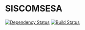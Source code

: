 # SISCOMSESA

[![Dependency Status](https://gemnasium.com/badges/github.com/diegobiavati/siscomsesa.svg)](https://gemnasium.com/github.com/diegobiavati/siscomsesa)
[![Build Status](https://travis-ci.org/diegobiavati/siscomsesa.svg?branch=master)](https://travis-ci.org/diegobiavati/siscomsesa)
